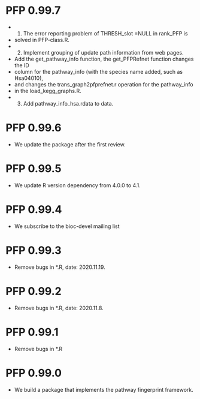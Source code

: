 # PFP 0.99.7
* 1. The error reporting problem of THRESH_slot =NULL in rank_PFP is 
* solved in PFP-class.R.
* 2. Implement grouping of update path information from web pages.
* Add the get_pathway_info function, the get_PFPRefnet function changes the ID 
* column for the pathway_info (with the species name added, such as Hsa04010), 
* and changes the trans_graph2pfprefnet.r operation for the pathway_info
* in the load_kegg_graphs.R.
* 3. Add pathway_info_hsa.rdata to data.

# PFP 0.99.6
* We update the package after the first review.

# PFP 0.99.5
* We update R version dependency from 4.0.0 to 4.1.

# PFP 0.99.4
* We subscribe to the bioc-devel mailing list 

# PFP 0.99.3
* Remove bugs in *.R, date: 2020.11.19.

# PFP 0.99.2
* Remove bugs in *.R, date: 2020.11.8.

# PFP 0.99.1
* Remove bugs in *.R

# PFP 0.99.0
* We build a package that implements the pathway fingerprint framework.


